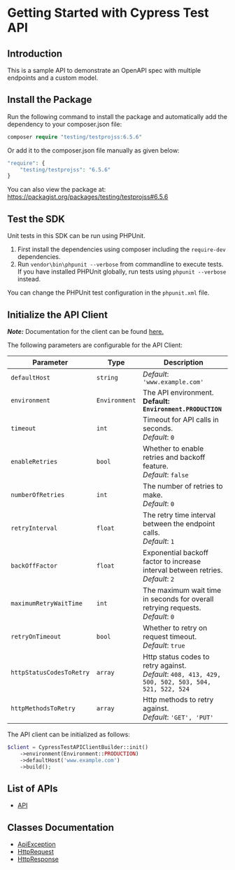 
# Getting Started with Cypress Test API

## Introduction

This is a sample API to demonstrate an OpenAPI spec with multiple endpoints and a custom model.

## Install the Package

Run the following command to install the package and automatically add the dependency to your composer.json file:

```php
composer require "testing/testprojss:6.5.6"
```

Or add it to the composer.json file manually as given below:

```php
"require": {
    "testing/testprojss": "6.5.6"
}
```

You can also view the package at:
https://packagist.org/packages/testing/testprojss#6.5.6

## Test the SDK

Unit tests in this SDK can be run using PHPUnit.

1. First install the dependencies using composer including the `require-dev` dependencies.
2. Run `vendor\bin\phpunit --verbose` from commandline to execute tests. If you have installed PHPUnit globally, run tests using `phpunit --verbose` instead.

You can change the PHPUnit test configuration in the `phpunit.xml` file.

## Initialize the API Client

**_Note:_** Documentation for the client can be found [here.](https://www.github.com/ZahraN444/repo/tree/6.5.6/doc/client.md)

The following parameters are configurable for the API Client:

| Parameter | Type | Description |
|  --- | --- | --- |
| `defaultHost` | `string` | *Default*: `'www.example.com'` |
| `environment` | `Environment` | The API environment. <br> **Default: `Environment.PRODUCTION`** |
| `timeout` | `int` | Timeout for API calls in seconds.<br>*Default*: `0` |
| `enableRetries` | `bool` | Whether to enable retries and backoff feature.<br>*Default*: `false` |
| `numberOfRetries` | `int` | The number of retries to make.<br>*Default*: `0` |
| `retryInterval` | `float` | The retry time interval between the endpoint calls.<br>*Default*: `1` |
| `backOffFactor` | `float` | Exponential backoff factor to increase interval between retries.<br>*Default*: `2` |
| `maximumRetryWaitTime` | `int` | The maximum wait time in seconds for overall retrying requests.<br>*Default*: `0` |
| `retryOnTimeout` | `bool` | Whether to retry on request timeout.<br>*Default*: `true` |
| `httpStatusCodesToRetry` | `array` | Http status codes to retry against.<br>*Default*: `408, 413, 429, 500, 502, 503, 504, 521, 522, 524` |
| `httpMethodsToRetry` | `array` | Http methods to retry against.<br>*Default*: `'GET', 'PUT'` |

The API client can be initialized as follows:

```php
$client = CypressTestAPIClientBuilder::init()
    ->environment(Environment::PRODUCTION)
    ->defaultHost('www.example.com')
    ->build();
```

## List of APIs

* [API](https://www.github.com/ZahraN444/repo/tree/6.5.6/doc/controllers/api.md)

## Classes Documentation

* [ApiException](https://www.github.com/ZahraN444/repo/tree/6.5.6/doc/api-exception.md)
* [HttpRequest](https://www.github.com/ZahraN444/repo/tree/6.5.6/doc/http-request.md)
* [HttpResponse](https://www.github.com/ZahraN444/repo/tree/6.5.6/doc/http-response.md)

